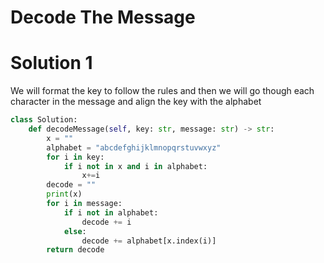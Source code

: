 # Decode The Message
# Solution 1
We will format the key to follow the rules and then we will go though each character in the message and align the key with the alphabet
```python
class Solution:
    def decodeMessage(self, key: str, message: str) -> str:
        x = ""
        alphabet = "abcdefghijklmnopqrstuvwxyz"
        for i in key:
            if i not in x and i in alphabet:
                x+=i
        decode = ""
        print(x)
        for i in message:
            if i not in alphabet:
                decode += i
            else:
                decode += alphabet[x.index(i)]
        return decode
```
